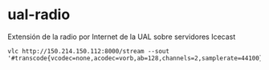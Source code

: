 # ual-radio
Extensión de la radio por Internet de la UAL sobre servidores Icecast

```
vlc http://150.214.150.112:8000/stream --sout '#transcode{vcodec=none,acodec=vorb,ab=128,channels=2,samplerate=44100}:std{access=shout,mux=ogg,dst=source:1qaz@150.214.150.68:4551/multimedia.ogg}'
```
